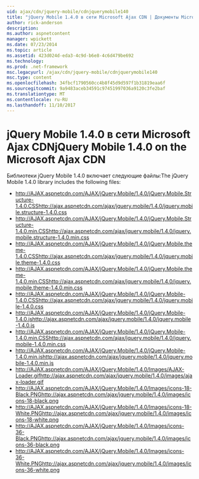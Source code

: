 ```yaml
---
uid: ajax/cdn/jquery-mobile/cdnjquerymobile140
title: "jQuery Mobile 1.4.0 в сети Microsoft Ajax CDN | Документы Microsoft"
author: rick-anderson
description: 
ms.author: aspnetcontent
manager: wpickett
ms.date: 07/23/2014
ms.topic: article
ms.assetid: 423d024d-eda3-4c9d-b6e8-4c6d479be692
ms.technology: 
ms.prod: .net-framework
msc.legacyurl: /ajax/cdn/jquery-mobile/cdnjquerymobile140
msc.type: content
ms.openlocfilehash: 34fbcf1790560cc4b8f45d9d597f1b31819eaa6f
ms.sourcegitcommit: 9a9483aceb34591c97451997036a9120c3fe2baf
ms.translationtype: MT
ms.contentlocale: ru-RU
ms.lasthandoff: 11/10/2017
---
```

<a name="jquery-mobile-140-on-the-microsoft-ajax-cdn"></a><span data-ttu-id="f03a4-102">jQuery Mobile 1.4.0 в сети Microsoft Ajax CDN</span><span class="sxs-lookup"><span data-stu-id="f03a4-102">jQuery Mobile 1.4.0 on the Microsoft Ajax CDN</span></span>
====================
<span data-ttu-id="f03a4-103">Библиотеки jQuery Mobile 1.4.0 включает следующие файлы:</span><span class="sxs-lookup"><span data-stu-id="f03a4-103">The jQuery Mobile 1.4.0 library includes the following files:</span></span>

- <span data-ttu-id="f03a4-104">http://AJAX.aspnetcdn.com/AJAX/jQuery.Mobile/1.4.0/jQuery.Mobile.Structure-1.4.0.CSS</span><span class="sxs-lookup"><span data-stu-id="f03a4-104">http://ajax.aspnetcdn.com/ajax/jquery.mobile/1.4.0/jquery.mobile.structure-1.4.0.css</span></span>
- <span data-ttu-id="f03a4-105">http://AJAX.aspnetcdn.com/AJAX/jQuery.Mobile/1.4.0/jQuery.Mobile.Structure-1.4.0.min.CSS</span><span class="sxs-lookup"><span data-stu-id="f03a4-105">http://ajax.aspnetcdn.com/ajax/jquery.mobile/1.4.0/jquery.mobile.structure-1.4.0.min.css</span></span>
- <span data-ttu-id="f03a4-106">http://AJAX.aspnetcdn.com/AJAX/jQuery.Mobile/1.4.0/jQuery.Mobile.theme-1.4.0.CSS</span><span class="sxs-lookup"><span data-stu-id="f03a4-106">http://ajax.aspnetcdn.com/ajax/jquery.mobile/1.4.0/jquery.mobile.theme-1.4.0.css</span></span>
- <span data-ttu-id="f03a4-107">http://AJAX.aspnetcdn.com/AJAX/jQuery.Mobile/1.4.0/jQuery.Mobile.theme-1.4.0.min.CSS</span><span class="sxs-lookup"><span data-stu-id="f03a4-107">http://ajax.aspnetcdn.com/ajax/jquery.mobile/1.4.0/jquery.mobile.theme-1.4.0.min.css</span></span>
- <span data-ttu-id="f03a4-108">http://AJAX.aspnetcdn.com/AJAX/jQuery.Mobile/1.4.0/jQuery.Mobile-1.4.0.CSS</span><span class="sxs-lookup"><span data-stu-id="f03a4-108">http://ajax.aspnetcdn.com/ajax/jquery.mobile/1.4.0/jquery.mobile-1.4.0.css</span></span>
- <span data-ttu-id="f03a4-109">http://AJAX.aspnetcdn.com/AJAX/jQuery.Mobile/1.4.0/jQuery.Mobile-1.4.0.js</span><span class="sxs-lookup"><span data-stu-id="f03a4-109">http://ajax.aspnetcdn.com/ajax/jquery.mobile/1.4.0/jquery.mobile-1.4.0.js</span></span>
- <span data-ttu-id="f03a4-110">http://AJAX.aspnetcdn.com/AJAX/jQuery.Mobile/1.4.0/jQuery.Mobile-1.4.0.min.CSS</span><span class="sxs-lookup"><span data-stu-id="f03a4-110">http://ajax.aspnetcdn.com/ajax/jquery.mobile/1.4.0/jquery.mobile-1.4.0.min.css</span></span>
- <span data-ttu-id="f03a4-111">http://AJAX.aspnetcdn.com/AJAX/jQuery.Mobile/1.4.0/jQuery.Mobile-1.4.0.min.js</span><span class="sxs-lookup"><span data-stu-id="f03a4-111">http://ajax.aspnetcdn.com/ajax/jquery.mobile/1.4.0/jquery.mobile-1.4.0.min.js</span></span>
- <span data-ttu-id="f03a4-112">http://AJAX.aspnetcdn.com/AJAX/jQuery.Mobile/1.4.0/Images/AJAX-Loader.gif</span><span class="sxs-lookup"><span data-stu-id="f03a4-112">http://ajax.aspnetcdn.com/ajax/jquery.mobile/1.4.0/images/ajax-loader.gif</span></span>
- <span data-ttu-id="f03a4-113">http://AJAX.aspnetcdn.com/AJAX/jQuery.Mobile/1.4.0/Images/icons-18-Black.PNG</span><span class="sxs-lookup"><span data-stu-id="f03a4-113">http://ajax.aspnetcdn.com/ajax/jquery.mobile/1.4.0/images/icons-18-black.png</span></span>
- <span data-ttu-id="f03a4-114">http://AJAX.aspnetcdn.com/AJAX/jQuery.Mobile/1.4.0/Images/icons-18-White.PNG</span><span class="sxs-lookup"><span data-stu-id="f03a4-114">http://ajax.aspnetcdn.com/ajax/jquery.mobile/1.4.0/images/icons-18-white.png</span></span>
- <span data-ttu-id="f03a4-115">http://AJAX.aspnetcdn.com/AJAX/jQuery.Mobile/1.4.0/Images/icons-36-Black.PNG</span><span class="sxs-lookup"><span data-stu-id="f03a4-115">http://ajax.aspnetcdn.com/ajax/jquery.mobile/1.4.0/images/icons-36-black.png</span></span>
- <span data-ttu-id="f03a4-116">http://AJAX.aspnetcdn.com/AJAX/jQuery.Mobile/1.4.0/Images/icons-36-White.PNG</span><span class="sxs-lookup"><span data-stu-id="f03a4-116">http://ajax.aspnetcdn.com/ajax/jquery.mobile/1.4.0/images/icons-36-white.png</span></span>
